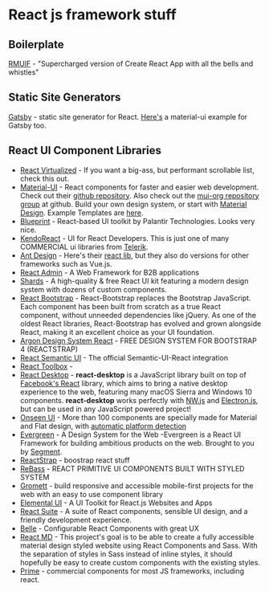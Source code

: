 # React js framework stuff

## Boilerplate

[RMUIF](https://github.com/rmuif) - "Supercharged version of Create React App with all the bells and whistles"

## Static Site Generators

[Gatsby](https://github.com/gatsbyjs/gatsby) - static site generator for React. [Here's](https://github.com/mui-org/material-ui/tree/master/examples/gatsby) a material-ui example for Gatsby too. 

## React UI Component Libraries

- [React Virtualized](https://bvaughn.github.io/react-virtualized/#/components/List) - If you want a big-ass, but performant scrollable list, check this out. 
- [Material-UI](https://material-ui.com/) - React components for faster and easier web development. 
  	Check out their [github repository](https://github.com/mui-org/material-ui). 
  	Also check out the [mui-org repository group](https://github.com/mui-org) at github. 
  	Build your own design system, or start with [Material Design](https://material.io/design/introduction/). 
  	Example Templates are [here](https://material-ui.com/getting-started/templates/). 
- [Blueprint](https://blueprintjs.com/) - React-based UI toolkit by Palantir Technologies. Looks very nice. 
- [KendoReact](https://www.telerik.com/kendo-react-ui/) - UI for React Developers. This is just one of many COMMERCIAL ui libraries from [Telerik](https://www.telerik.com/all-products).
- [Ant Design](https://ant.design/) - Here's their [react lib](https://ant.design/docs/react/introduce), but they also do versions for other frameworks such as Vue.js.
- [React Admin](https://marmelab.com/react-admin/) - A Web Framework for B2B applications
- [Shards](https://designrevision.com/downloads/shards-react/) - A high-quality & free React UI kit featuring a modern design system with dozens of custom components.
- [React Bootstrap](https://react-bootstrap.github.io/) - React-Bootstrap replaces the Bootstrap JavaScript. Each component has been built from scratch as a true React component, without unneeded dependencies like jQuery. As one of the oldest React libraries, React-Bootstrap has evolved and grown alongside React, making it an excellent choice as your UI foundation.
- [Argon Design System React](https://www.creative-tim.com/product/argon-design-system-react/?partner=91096) - FREE DESIGN SYSTEM FOR BOOTSTRAP 4 (REACTSTRAP)
- [React Semantic UI](https://react.semantic-ui.com/) - The official Semantic-UI-React integration
- [React Toolbox](http://react-toolbox.io/#/) - 
- [React Desktop](http://reactdesktop.js.org/) - **react-desktop** is a JavaScript library built on top of [Facebook's React](https://facebook.github.io/react/) library, which aims to bring a native desktop experience to the web, featuring many macOS Sierra and Windows 10 components. **react-desktop** works perfectly with [NW.js](http://nwjs.io/) and [Electron.js](http://electron.atom.io/), but can be used in any JavaScript powered project!
- [Onseen UI](https://onsen.io/react/) - More than 100 components are specially made for Material and Flat design, with [automatic platform detection](https://onsen.io/blog/auto-style-app-onsen/)
- [Evergreen](https://evergreen.segment.com/) - A Design System for the Web -Evergreen is a React UI Framework for building ambitious products on the web. Brought to you by [Segment](https://segment.com/).
- [ReactStrap](https://reactstrap.github.io/) - boostrap react stuff
- [ReBass](https://rebassjs.org/) - REACT PRIMITIVE UI COMPONENTS BUILT WITH STYLED SYSTEM
- [Gromett](https://v2.grommet.io/) - build responsive and accessible mobile-first projects for the web with an easy to use component library
- [Elemental UI](http://elemental-ui.com/) - A UI Toolkit for React.js Websites and Apps
- [React Suite](https://rsuitejs.com/en/) - A suite of React components, sensible UI design, and a friendly development experience.
- [Belle](http://nikgraf.github.io/belle/#/?_k=z3yf1v) - Configurable React Components with great UX
- [React MD](https://react-md.mlaursen.com/) - This project's goal is to be able to create a fully accessible material design styled website using React Components and Sass. With the separation of styles in Sass instead of inline styles, it should hopefully be easy to create custom components with the existing styles.
- [Prime](https://www.primefaces.org/#) - commercial components for most JS frameworks, including react. 

